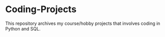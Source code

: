 # Coding-Projects
This repository archives my course/hobby projects that involves coding in Python and SQL. 
